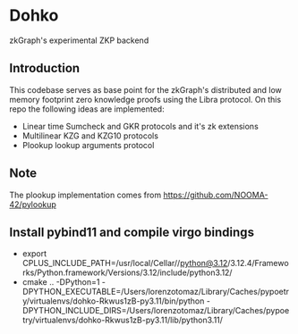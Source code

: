 # Dohko
zkGraph's experimental ZKP backend



## Introduction

This codebase serves as base point for the zkGraph's distributed and low memory footprint zero knowledge proofs using the Libra protocol. 
On this repo the following ideas are implemented:
* Linear time Sumcheck and GKR protocols and it's zk extensions
* Multilinear KZG and KZG10 protocols
* Plookup lookup arguments protocol


## Note
The plookup implementation comes from https://github.com/NOOMA-42/pylookup


## Install pybind11 and compile virgo bindings
* export CPLUS_INCLUDE_PATH=/usr/local/Cellar//python@3.12/3.12.4/Frameworks/Python.framework/Versions/3.12/include/python3.12/  
* cmake .. -DPython=1 -DPYTHON_EXECUTABLE=/Users/lorenzotomaz/Library/Caches/pypoetry/virtualenvs/dohko-Rkwus1zB-py3.11/bin/python -DPYTHON_INCLUDE_DIRS=/Users/lorenzotomaz/Library/Caches/pypoetry/virtualenvs/dohko-Rkwus1zB-py3.11/lib/python3.11/